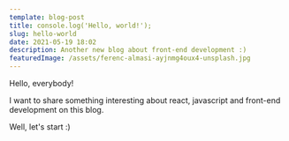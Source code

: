 ```yaml
---
template: blog-post
title: console.log('Hello, world!');
slug: hello-world
date: 2021-05-19 18:02
description: Another new blog about front-end development :)
featuredImage: /assets/ferenc-almasi-ayjnmg4oux4-unsplash.jpg
---
```

Hello,  everybody! 

I want to share something interesting about react, javascript and front-end development on this blog.

Well, let's start :)